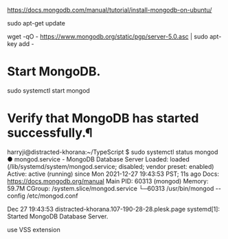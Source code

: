 https://docs.mongodb.com/manual/tutorial/install-mongodb-on-ubuntu/

sudo apt-get update


wget -qO - https://www.mongodb.org/static/pgp/server-5.0.asc | sudo apt-key add -


# Start MongoDB.

sudo systemctl start mongod


# Verify that MongoDB has started successfully.¶


harryji@distracted-khorana:~/TypeScript
$ sudo systemctl status mongod
● mongod.service - MongoDB Database Server
     Loaded: loaded (/lib/systemd/system/mongod.service; disabled; vendor preset: enabled)
     Active: active (running) since Mon 2021-12-27 19:43:53 PST; 11s ago
       Docs: https://docs.mongodb.org/manual
   Main PID: 60313 (mongod)
     Memory: 59.7M
     CGroup: /system.slice/mongod.service
             └─60313 /usr/bin/mongod --config /etc/mongod.conf

Dec 27 19:43:53 distracted-khorana.107-190-28-28.plesk.page systemd[1]: Started MongoDB Database Server.



use VSS extension